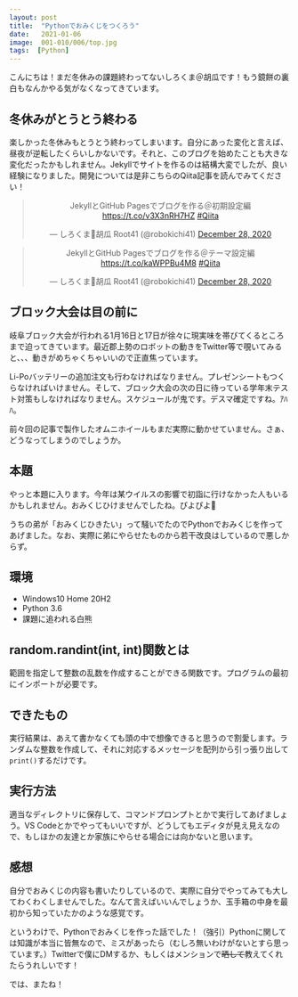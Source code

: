 ```yaml
---
layout: post
title:  "Pythonでおみくじをつくろう"
date:   2021-01-06
image:  001-010/006/top.jpg
tags:  [Python]
---
```


こんにちは！まだ冬休みの課題終わってないしろくま＠胡瓜です！もう鏡餅の裏白もなんかやる気がなくなってきています。

## 冬休みがとうとう終わる

楽しかった冬休みもとうとう終わってしまいます。自分にあった変化と言えば、昼夜が逆転したくらいしかないです。それと、このブログを始めたことも大きな変化だったかもしれません。Jekyllでサイトを作るのは結構大変でしたが、良い経験になりました。開発については是非こちらのQiita記事を読んでみてください！

<center>
<blockquote class="twitter-tweet" data-theme="dark"><p lang="ja" dir="ltr">JekyllとGitHub Pagesでブログを作る＠初期設定編 <a href="https://t.co/v3X3nRH7HZ">https://t.co/v3X3nRH7HZ</a> <a href="https://twitter.com/hashtag/Qiita?src=hash&amp;ref_src=twsrc%5Etfw">#Qiita</a></p>&mdash; しろくま🥒胡瓜 Root41 (@robokichi41) <a href="https://twitter.com/robokichi41/status/1343465264810102785?ref_src=twsrc%5Etfw">December 28, 2020</a></blockquote> <script async src="https://platform.twitter.com/widgets.js" charset="utf-8"></script>
</center>

<center>
<blockquote class="twitter-tweet" data-conversation="none" data-theme="dark"><p lang="ja" dir="ltr">JekyllとGitHub Pagesでブログを作る＠テーマ設定編 <a href="https://t.co/kaWPPBu4M8">https://t.co/kaWPPBu4M8</a> <a href="https://twitter.com/hashtag/Qiita?src=hash&amp;ref_src=twsrc%5Etfw">#Qiita</a></p>&mdash; しろくま🥒胡瓜 Root41 (@robokichi41) <a href="https://twitter.com/robokichi41/status/1343465266815016960?ref_src=twsrc%5Etfw">December 28, 2020</a></blockquote> <script async src="https://platform.twitter.com/widgets.js" charset="utf-8"></script>
</center>

## ブロック大会は目の前に

岐阜ブロック大会が行われる1月16日と17日が徐々に現実味を帯びてくるところまで迫ってきています。最近郡上勢のロボットの動きをTwitter等で覗いてみると、、、動きがめちゃくちゃいいので正直焦っています。

Li-Poバッテリーの追加注文も行わなければなりません。プレゼンシートもつくらなければいけません。そして、ブロック大会の次の日に待っている学年末テスト対策もしなければなりません。スケジュールが鬼です。デスマ確定ですね。ｱﾊﾊ。

前々回の記事で製作したオムニホイールもまだ実際に動かせていません。さぁ、どうなってしまうのでしょうか。

## 本題

やっと本題に入ります。今年は某ウイルスの影響で初詣に行けなかった人もいるかもしれません。おみくじひけませんでしたね。ぴよぴよ🐥

うちの弟が「おみくじひきたい」って騒いでたのでPythonでおみくじを作ってあげました。なお、実際に弟にやらせたものから若干改良はしているので悪しからず。

## 環境

- Windows10 Home 20H2
- Python 3.6
- 課題に追われる白熊

## random.randint(int, int)関数とは

範囲を指定して整数の乱数を作成することができる関数です。プログラムの最初にインポートが必要です。

## できたもの

<script src="https://gist.github.com/shirokuma-89/1c4015d294843255020d739c736d0588.js"></script>

実行結果は、あえて書かなくても頭の中で想像できると思うので割愛します。ランダムな整数を作成して、それに対応するメッセージを配列から引っ張り出して`print()`するだけです。

## 実行方法

適当なディレクトリに保存して、コマンドプロンプトとかで実行してあげましょう。VS Codeとかでやってもいいですが、どうしてもエディタが見え見えなので、もしほかの友達とか家族にやらせる場合には向かないと思います。

## 感想

自分でおみくじの内容も書いたりしているので、実際に自分でやってみても大してわくわくしませんでした。なんて言えばいいんでしょうか、玉手箱の中身を最初から知っていたかのような感覚です。

というわけで、Pythonでおみくじを作った話でした！（強引）Pythonに関しては知識が本当に皆無なので、ミスがあったら（むしろ無いわけがないとすら思っています。）Twitterで僕にDMするか、もしくはメンションで~~晒して~~教えてくれたらうれしいです！

では、またね！

